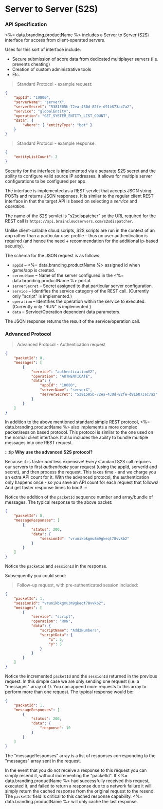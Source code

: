 # Server to Server (S2S)

### API Specification

<%= data.branding.productName %> includes a Server to Server (S2S) interface for access from client-operated servers.

Uses for this sort of interface include:

-   Secure submission of score data from dedicated multiplayer servers (i.e. prevents cheating)
-   Creation of custom administrative tools
-   Etc.

> Standard Protocol - example request:

```json
{
    "appId": "10000",
    "serverName": "serverX",
    "serverSecret": "5381505b-72ea-430d-82fe-d91b873ac7a2",
    "service": "globalEntity",
    "operation": "GET_SYSTEM_ENTITY_LIST_COUNT",
    "data": {
        "where": { "entityType": "bot" }
    }
}
```

> Standard Protocol - example response:

```json
{
    "entityListCount": 2
}
```

Security for the interface is implemented via a separate S2S secret and the ability to configure valid source IP addresses. It allows for multiple server configurations to be configured per app.

The interface is implemented as a REST servlet that accepts JSON string POSTs and returns JSON responses. It is similar to the regular client REST interface in that the target API is based on selecting a _service_ and _operation_.

The name of the S2S servlet is "s2sdispatcher" so the URL required for the REST call is `https://api.braincloudservers.com/s2sdispatcher`.

Unlike client-callable cloud scripts, S2S scripts are run in the context of an app rather than a particular user profile – thus no user authentication is required (and hence the need + recommendation for the additional ip-based security).

The schema for the JSON request is as follows:

-   `appId` – <%= data.branding.productName %> assigned id when game/app is created.
-   `serverName` – Name of the server configured in the <%= data.branding.productName %> portal.
-   `serverSecret` – Secret assigned to that particular server configuration.
-   `service` – Identifies the service category of the REST call. (Currently only "script" is implemented.)
-   `operation` – Identifies the operation within the service to executed. (Currently only "RUN" is implemented.)
-   `data` – Service/Operation dependent data parameters.

The JSON response returns the result of the service/operation call.

### Advanced Protocol

> Advanced Protocol - Authentication request

```json
{
    "packetId": 0,
    "messages": [
        {
            "service": "authenticationV2",
            "operation": "AUTHENTICATE",
            "data": {
                "appId": "10000",
                "serverName": "serverX",
                "serverSecret": "5381505b-72ea-430d-82fe-d91b873ac7a2"
            }
        }
    ]
}
```

In addition to the above mentioned standard simple REST protocol, <%= data.branding.productName %> also implements a more complex packet/session based protocol. This protocol is similar to the one used on the normal client interface. It also includes the ability to bundle multiple messages into one REST request.

:::tip
<strong>Why use the advanced S2S protocol?</strong> <p></p>Because it is faster _and_ less expensive! Every standard S2S call requires our servers to first _authenticate_ your request (using the appId, serverId and secret), and then process the request. This takes time - and we charge you an extra API count for it. With the advanced protocol, the authentication only happens once - so you save an API count for each request that follows! And get faster response times to boot!
:::

Notice the addition of the `packetId` sequence number and array/bundle of messages. The typical response to the above packet:

```json
{
    "packetId": 0,
    "messageResponses": [
        {
            "status": 200,
            "data": {
                "sessionId": "vrunikbkgmu3m9gkeqt78vvkb2"
            }
        }
    ]
}
```

Notice the `packetId` and `sessionId` in the response.

Subsequently you could send:

> Follow-up request, with pre-authenticated session included:

```json
{
    "packetId": 1,
    "sessionId": "vrunikbkgmu3m9gkeqt78vvkb2",
    "messages": [
        {
            "service": "script",
            "operation": "RUN",
            "data": {
                "scriptName": "Add2Numbers",
                "scriptData": {
                    "x": 5,
                    "y": 5
                }
            }
        }
    ]
}
```

Notice the incremented `packetId` and the `sessionId` returned in the previous request. In this simple case we are only sending one request (i.e. a "messages" array of 1). You can append more requests to this array to perform more than one request. The typical response would be:

```json
{
    "packetId": 1,
    "messageResponses": [
        {
            "status": 200,
            "data": {
                "response": 10
            }
        }
    ]
}
```

The "messageResponses" array is a list of responses corresponding to the "messages" array sent in the request.

In the event that you do not receive a response to this request you can simply resend it, without incrementing the "packetId". If <%= data.branding.productName %> had successfully received this request, executed it, and failed to return a response due to a network failure it will simply return the cached response from the original request to the resend. The `packetId` field is critical to this cached response capability. <%= data.branding.productName %> will only cache the last response.

<DocCardList />
